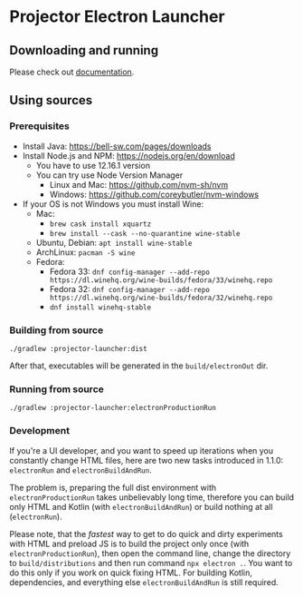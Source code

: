 # Projector Electron Launcher

## Downloading and running

Please check out [documentation](https://jetbrains.github.io/projector-client/mkdocs/latest/ij_user_guide/accessing/#client-app-launcher).

## Using sources

### Prerequisites

- Install Java: <https://bell-sw.com/pages/downloads>
- Install Node.js and NPM: <https://nodejs.org/en/download>
    - You have to use 12.16.1 version
    - You can try use Node Version Manager
        - Linux and Mac: <https://github.com/nvm-sh/nvm>
        - Windows: <https://github.com/coreybutler/nvm-windows>
- If your OS is not Windows you must install Wine:
    - Mac: 
        - `brew cask install xquartz`
        - `brew install --cask --no-quarantine wine-stable`
    - Ubuntu, Debian: `apt install wine-stable`
    - ArchLinux: `pacman -S wine`
    - Fedora:
        - Fedora 33: `dnf config-manager --add-repo https://dl.winehq.org/wine-builds/fedora/33/winehq.repo`
        - Fedora 32: `dnf config-manager --add-repo https://dl.winehq.org/wine-builds/fedora/32/winehq.repo`
        - `dnf install winehq-stable` 

### Building from source
```shell script
./gradlew :projector-launcher:dist
```

After that, executables will be generated in the `build/electronOut` dir.

### Running from source
```shell script
./gradlew :projector-launcher:electronProductionRun
```

### Development

If you're a UI developer, and you want to speed up iterations when you constantly change HTML files, here are two new tasks introduced in 1.1.0: `electronRun` and `electronBuildAndRun`.

The problem is, preparing the full dist environment with `electronProductionRun` takes unbelievably long time, therefore you can build only HTML and Kotlin (with `electronBuildAndRun`) or build nothing at all (`electronRun`).

Please note, that the *fastest* way to get to do quick and dirty experiments with HTML and preload JS is to build the project only once (with `electronProductionRun`), then open the command line, change the directory to `build/distributions` and then run command `npx electron .`. You want to do this only if you work on quick fixing HTML. For building Kotlin, dependencies, and everything else `electronBuildAndRun` is still required.
